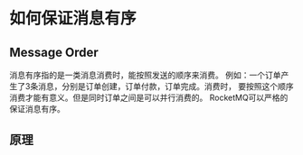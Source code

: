 

# 如何保证消息有序

## Message Order
消息有序指的是一类消息消费时，能按照发送的顺序来消费。
例如：一个订单产生了3条消息，分别是订单创建，订单付款，订单完成。消费时，
要按照这个顺序消费才能有意义。但是同时订单之间是可以并行消费的。
RocketMQ可以严格的保证消息有序。

## 原理

